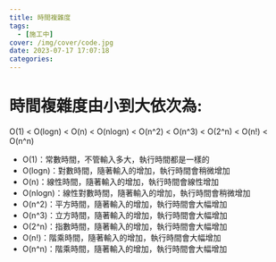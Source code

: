 ```yaml
---
title: 時間複雜度
tags:
  - [施工中]
cover: /img/cover/code.jpg
date: 2023-07-17 17:07:18
categories:
---
```


# 時間複雜度由小到大依次為:
O(1) < O(logn) < O(n) < O(nlogn) < O(n^2) < O(n^3) < O(2^n) < O(n!) < O(n^n)

- O(1)：常數時間，不管輸入多大，執行時間都是一樣的
- O(logn)：對數時間，隨著輸入的增加，執行時間會稍微增加
- O(n)：線性時間，隨著輸入的增加，執行時間會線性增加
- O(nlogn)：線性對數時間，隨著輸入的增加，執行時間會稍微增加
- O(n^2)：平方時間，隨著輸入的增加，執行時間會大幅增加
- O(n^3)：立方時間，隨著輸入的增加，執行時間會大幅增加
- O(2^n)：指數時間，隨著輸入的增加，執行時間會大幅增加
- O(n!)：階乘時間，隨著輸入的增加，執行時間會大幅增加
- O(n^n)：階乘時間，隨著輸入的增加，執行時間會大幅增加

